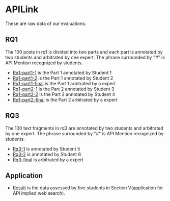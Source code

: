 # APILink

These are raw data of our evaluations.

## RQ1
The 100 posts in rq1 is divided into two parts and each part is annotated by two students and arbitrated by one expert. The phrase surrounded by "#" is API Mention recognized by students.
* [Rq1-part1-1](./rq1-part1-1.json) is the Part 1 annotated by Student 1
* [Rq1-part1-2](./rq1-part1-2.json) is the Part 1 annotated by Student 2
* [Rq1-part1-final](./rq1-part1-final.json) is the Part 1 arbitrated by a expert
* [Rq1-part2-1](./rq1-part2-1.json) is the Part 2 annotated by Student 3
* [Rq1-part2-2](./rq1-part2-2.json) is the Part 2 annotated by Student 4
* [Rq1-part2-final](./rq1-part2-final.json) is the Part 2 arbitrated by a expert

## RQ3
The 100 text fragments in rq3 are annotated by two students and arbitrated by one expert. The phrase surrounded by "#" is API Mention recognized by students.
* [Rq3-1](./rq3-1.json) is annotated by Student 5
* [Rq3-2](./rq3-2.json) is annotated by Student 6
* [Rq3-final](./rq3-final.json) is arbitrated by a expert

## Application
* [Result](./result.xlsx) is the data assessed by five students in Section V(application for API implied web search).

